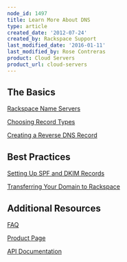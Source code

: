 ```yaml
---
node_id: 1497
title: Learn More About DNS
type: article
created_date: '2012-07-24'
created_by: Rackspace Support
last_modified_date: '2016-01-11'
last_modified_by: Rose Contreras
product: Cloud Servers
product_url: cloud-servers
---
```


The Basics
----------

[Rackspace Name
Servers](/how-to/rackspace-name-servers "Rackspace Name Servers")

[Choosing Record
Types](/how-to/choosing-dns-record-types "Choosing Record Types")

<div>

[Creating a Reverse DNS
Record](/how-to/create-a-reverse-dns-record-0)



</div>

Best Practices
--------------

[Setting Up SPF and DKIM
Records](/how-to/set-up-spf-and-dkim-records)

[Transferring Your Domain to
Rackspace](/how-to/serving-your-domain-from-a-rackspace-cloud-server)





Additional Resources
--------------------

[FAQ](http://www.rackspace.com/cloud/cloud_hosting_products/servers/faq/)

[Product](http://www.rackspace.com/cloud/cloud_hosting_products/servers/)[ ](http://www.rackspace.com/cloud/cloud_hosting_products/loadbalancers/ "Cloud Load Balancers Product Page")[Page](http://www.rackspace.com/cloud/cloud_hosting_products/servers/)

[API](http://docs.rackspace.com/api/)[ ](http://docs.rackspace.com/api/ "Rackspace Cloud API Documentation")[Documentation](http://developer.rackspace.com/docs/)

